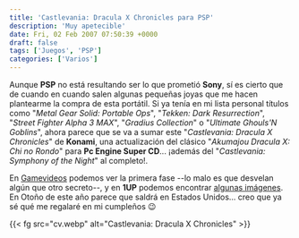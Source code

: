 ```yaml
---
title: 'Castlevania: Dracula X Chronicles para PSP'
description: 'Muy apetecible'
date: Fri, 02 Feb 2007 07:50:39 +0000
draft: false
tags: ['Juegos', 'PSP']
categories: ['Varios']
---
```


Aunque **PSP** no está resultando ser lo que prometió **Sony**, sí es cierto que de cuando en cuando salen algunas pequeñas joyas que me hacen plantearme la compra de esta portátil. Si ya tenía en mi lista personal títulos como "_Metal Gear Solid: Portable Ops_", "_Tekken: Dark Resurrection_", "_Street Fighter Alpha 3 MAX_", "_Gradius Collection_" o "_Ultimate Ghouls'N Goblins_", ahora parece que se va a sumar este "_Castlevania: Dracula X Chronicles_" de **Konami**, una actualización del clásico "_Akumajou Dracula X: Chi no Rondo_" para **Pc Engine Super CD**... ¡además del "_Castlevania: Symphony of the Night_" al completo!.

En [Gamevideos](http://www.gamevideos.com/video/id/8896) podemos ver la primera fase --lo malo es que desvelan algún que otro secreto--, y en **1UP** podemos encontrar [algunas imágenes](http://www.1up.com/do/media?cId=3156895&sec=IMAGES). En Otoño de este año parece que saldrá en Estados Unidos... creo que ya sé qué me regalaré en mi cumpleños :wink:

{{< fg src="cv.webp" alt="Castlevania: Dracula X Chronicles" >}}